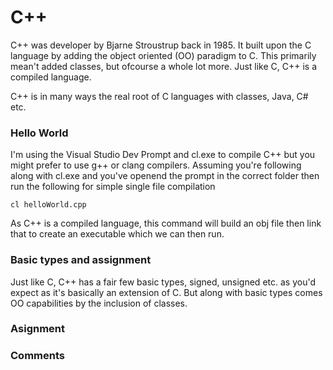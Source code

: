 # C++ 

C++ was developer by Bjarne Stroustrup back in 1985. It built upon the C language by adding the object oriented (OO) paradigm to C. This primarily mean't added classes, but ofcourse a whole lot more. Just like C, C++ is a compiled language. 

C++ is in many ways the real root of C languages with classes, Java, C# etc.

### Hello World

I'm using the Visual Studio Dev Prompt and cl.exe to compile C++ but you might prefer to use g++ or clang compilers. Assuming you're following along with cl.exe and you've openend the prompt in the correct folder then run the following for simple single file compilation

```
cl helloWorld.cpp
```

As C++ is a compiled language, this command will build an obj file then link that to create an executable which we can then run.

### Basic types and assignment

Just like C, C++ has a fair few basic types, signed, unsigned etc. as you'd expect as it's basically an extension of C. But along with basic types comes OO capabilities by the inclusion of classes.

### Asignment

### Comments